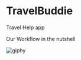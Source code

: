 # TravelBuddie
Travel Help app










Our Workflow in the nutshell


![giphy](https://user-images.githubusercontent.com/61906394/140613783-6aec2e09-f276-403f-8ccc-1092972913f9.gif)
